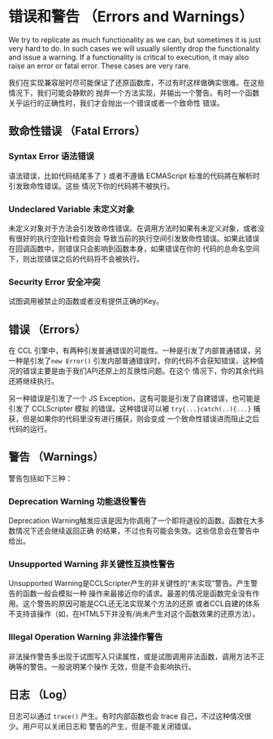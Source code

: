 错误和警告 （Errors and Warnings）
============================================
We try to replicate as much functionality as we can, but sometimes it is just 
very hard to do. In such cases we will usually silently drop the functionality
and issue a warning. If a functionality is critical to execution, it may also
raise an error or fatal error. These cases are very rare.

我们在实现兼容层时尽可能保证了还原函数库，不过有时这样做确实很难。在这些情况下，我们可能会静默的
抛弃一个方法实现，并输出一个警告。有时一个函数关乎运行的正确性时，我们才会抛出一个错误或者一个致命性
错误。

致命性错误 （Fatal Errors）
--------------------------------------------

### Syntax Error 语法错误
语法错误，比如代码结尾多了 `}` 或者不遵循 ECMAScript 标准的代码將在解析时引发致命性错误。这些
情况下你的代码將不被执行。

### Undeclared Variable 未定义对象
未定义对象对于方法会引发致命性错误。在调用方法时如果有未定义对象，或者没有很好的执行空指针检查则会
导致当前的执行空间引发致命性错误。如果此错误在回调函数中，则错误只会影响到函数本身，如果错误在你的
代码的总命名空间下，则出现错误之后的代码将不会被执行。

### Security Error 安全冲突
试图调用被禁止的函数或者没有提供正确的Key。

错误 （Errors）
---------------------------------------------
在 CCL 引擎中，有两种引发普通错误的可能性。一种是引发了内部普通错误，另一种是引发了`new Error()`
引发内部普通错误时，你的代码不会获知错误，这种情况的错误主要是由于我们API还原上的互换性问题。在这个
情况下，你的其余代码还將继续执行。

另一种错误是引发了一个 JS Exception，这有可能是引发了自建错误，也可能是引发了 CCLScripter 模拟
的错误。这种错误可以被 `try{...}catch(..){...}` 捕获，但是如果你的代码里没有进行捕获，则会变成
一个致命性错误进而阻止之后代码的运行。


警告 （Warnings）
----------------------------------------------
警告包括如下三种：

### Deprecation Warning 功能退役警告
Deprecation Warning触发应该是因为你调用了一个即将退役的函数。函数在大多数情况下还会继续返回正确
的结果，不过也有可能会失效。这些信息会在警告中给出。

### Unsupported Warning 非关键性互换性警告
Unsupported Warning是CCLScripter产生的非关键性的“未实现”警告。产生警告的函数一般会模拟一种
操作来最接近你的请求。最差的情况是函数完全没有作用。这个警告的原因可能是CCL还无法实现某个方法的还原
或者CCL自建的体系不支持该操作（如，在HTML5下并没有/尚未产生对这个函数效果的还原方法）。

### Illegal Operation Warning 非法操作警告
非法操作警告多出现于试图写入只读属性，或是试图调用非法函数，调用方法不正确等的警告。一般说明某个操作
无效，但是不会影响执行。

日志 （Log）
----------------------------------------------
日志可以通过 `trace()` 产生。有时内部函数也会 trace 自己，不过这种情况很少。用户可以关闭日志和
警告的产生，但是不能关闭错误。
